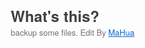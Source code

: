<html lang="en"><head>
    <meta charset="UTF-8">
    <title></title>
<style id="system" type="text/css">h1,h2,h3,h4,h5,h6,p,blockquote {    margin: 0;    padding: 0;}body {    font-family: "Helvetica Neue", Helvetica, "Hiragino Sans GB", Arial, sans-serif;    font-size: 13px;    line-height: 18px;    color: #737373;    margin: 10px 13px 10px 13px;}a {    color: #0069d6;}a:hover {    color: #0050a3;    text-decoration: none;}a img {    border: none;}p {    margin-bottom: 9px;}h1,h2,h3,h4,h5,h6 {    color: #404040;    line-height: 36px;}h1 {    margin-bottom: 18px;    font-size: 30px;}h2 {    font-size: 24px;}h3 {    font-size: 18px;}h4 {    font-size: 16px;}h5 {    font-size: 14px;}h6 {    font-size: 13px;}hr {    margin: 0 0 19px;    border: 0;    border-bottom: 1px solid #ccc;}blockquote {    padding: 13px 13px 21px 15px;    margin-bottom: 18px;    font-family:georgia,serif;    font-style: italic;}blockquote:before {    content:"C";    font-size:40px;    margin-left:-10px;    font-family:georgia,serif;    color:#eee;}blockquote p {    font-size: 14px;    font-weight: 300;    line-height: 18px;    margin-bottom: 0;    font-style: italic;}code, pre {    font-family: Monaco, Andale Mono, Courier New, monospace;}code {    background-color: #fee9cc;    color: rgba(0, 0, 0, 0.75);    padding: 1px 3px;    font-size: 12px;    -webkit-border-radius: 3px;    -moz-border-radius: 3px;    border-radius: 3px;}pre {    display: block;    padding: 14px;    margin: 0 0 18px;    line-height: 16px;    font-size: 11px;    border: 1px solid #d9d9d9;    white-space: pre-wrap;    word-wrap: break-word;}pre code {    background-color: #fff;    color:#737373;    font-size: 11px;    padding: 0;}@media screen and (min-width: 768px) {    body {        width: 748px;        margin:10px auto;    }}</style><style id="custom" type="text/css"></style></head>
<body marginheight="0"><h2>What's this?</h2>
<p>backup some files.
Edit By <a href="http://mahua.jser.me">MaHua</a></p>
</body></html>